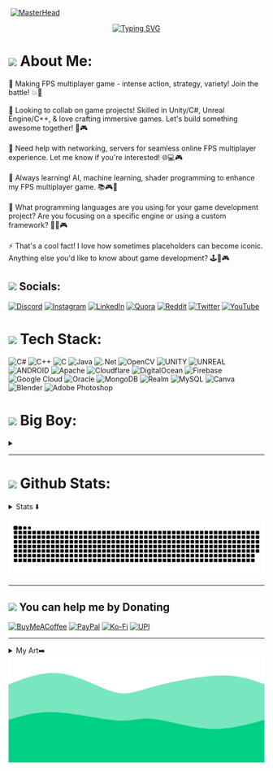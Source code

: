 <p><a href="https://visitcount.itsvg.in"><img src="https://visitcount.itsvg.in/api?id=iydebu&amp;icon=0&amp;color=0"
         alt=""></a>
   <a href="https://iydebu.me"><img src="https://i.ibb.co/XZ4nQ3T/Green-Simple-Personal-Linked-In-Banner.gif"
         alt="MasterHead"></a>
</p>
<div align="center">
   <a href="https://git.io/typing-svg">
      <img
         src="https://readme-typing-svg.demolab.com?font=Fira+Code&size=30&pause=1000&color=0ADA8B&center=true&random=true&width=490&lines=Hi+%F0%9F%91%8B%2C+I'm+Devashish+Tiwari"
         alt="Typing SVG">
   </a>
</div>

<!-- About Me -->

<h1 id="About me"><img src="https://i.ibb.co/5KPYksM/student.gif" width="50" /> About Me:</h1>
<p>🔭 Making FPS multiplayer game - intense action, strategy, variety! Join the battle! 💥🎯
   <br><br>👯 Looking to collab on game projects! Skilled in Unity/C#, Unreal Engine/C++, &amp; love crafting immersive
   games. Let&#39;s build something awesome together! 🚀🎮
   <br><br>🤝 Need help with networking, servers for seamless online FPS multiplayer experience. Let me know if
   you&#39;re interested! 🌐💻🎮
   <br><br>🌱 Always learning! AI, machine learning, shader programming to enhance my FPS multiplayer game. 📚🎮🧠
   <br><br>💬 What programming languages are you using for your game development project? Are you focusing on a specific
   engine or using a custom framework? 🚀🔧🎮
   <br><br>⚡ That&#39;s a cool fact! I love how sometimes placeholders can become iconic. Anything else you&#39;d like
   to know about game development? 🕹️👾🎮
</p>

<!-- Social -->

<h2 id="Social"><img src="https://i.ibb.co/xJ0xxzZ/social.gif" width="50" /> Socials:</h2>
<p><a href="https://discord.gg/https://discord.gg/UT99PJeW8z"><img
         src="https://img.shields.io/badge/Discord-7289DA?style=for-the-badge&logo=discord&logoColor=white"
         alt="Discord"></a> <a href="https://instagram.com/iydebu"><img
         src="https://img.shields.io/badge/Instagram-E4405F?style=for-the-badge&logo=instagram&logoColor=white"
         alt="Instagram"></a> <a href="https://linkedin.com/in/iydebu"><img
         src="https://img.shields.io/badge/LinkedIn-0077B5?style=for-the-badge&logo=linkedin&logoColor=white"
         alt="LinkedIn"></a>
   <a href="https://quora.com/profile/Iydebu"><img
         src="https://img.shields.io/badge/Quora-%23B92B27.svg?&style=for-the-badge&logo=Quora&logoColor=white"
         alt="Quora"></a> <a href="https://reddit.com/user/iydebu"><img
         src="https://img.shields.io/badge/Reddit-FF4500?style=for-the-badge&logo=reddit&logoColor=white"
         alt="Reddit"></a> <a href="https://twitter.com/iydebu"><img
         src="https://img.shields.io/badge/Twitter-1DA1F2?style=for-the-badge&logo=twitter&logoColor=white"
         alt="Twitter"></a> <a href="https://youtube.com/@iydebu"><img
         src="https://img.shields.io/badge/YouTube-FF0000?style=for-the-badge&logo=youtube&logoColor=white"
         alt="YouTube"></a>
</p>

<!-- Tech Stack -->

<h1 id="Tech Stack"><img src="https://i.ibb.co/MVThCMH/tech.gif" width="50" /> Tech Stack:</h1>
<p><img src="https://img.shields.io/badge/c%23-%23239120.svg?style=for-the-badge&amp;logo=c-sharp&amp;logoColor=white"
      alt="C#"> <img
      src="https://img.shields.io/badge/c++-%2300599C.svg?style=for-the-badge&amp;logo=c%2B%2B&amp;logoColor=white"
      alt="C++"> <img
      src="https://img.shields.io/badge/c-%2300599C.svg?style=for-the-badge&amp;logo=c&amp;logoColor=white" alt="C">
   <img src="https://img.shields.io/badge/java-%23ED8B00.svg?style=for-the-badge&amp;logo=java&amp;logoColor=white"
      alt="Java"> <img
      src="https://img.shields.io/badge/.NET-5C2D91?style=for-the-badge&amp;logo=.net&amp;logoColor=white" alt=".Net">
   <img src="https://img.shields.io/badge/opencv-%23white.svg?style=for-the-badge&amp;logo=opencv&amp;logoColor=white"
      alt="OpenCV"> <img
      src="https://img.shields.io/badge/Unity-%2320232a.svg?style=for-the-badge&amp;logo=unity&amp;logoColor=white"
      alt="UNITY"> <img
      src="https://img.shields.io/badge/unreal-%2320232a.svg?style=for-the-badge&amp;logo=unreal-engine&amp;logoColor=white"
      alt="UNREAL"> <img
      src="https://img.shields.io/badge/android-%2320232a.svg?style=for-the-badge&amp;logo=android&amp;logoColor=%a4c639"
      alt="ANDROID"> <img
      src="https://img.shields.io/badge/apache-%23D42029.svg?style=for-the-badge&amp;logo=apache&amp;logoColor=white"
      alt="Apache"> <img
      src="https://img.shields.io/badge/Cloudflare-F38020?style=for-the-badge&amp;logo=Cloudflare&amp;logoColor=white"
      alt="Cloudflare"> <img
      src="https://img.shields.io/badge/DigitalOcean-%230167ff.svg?style=for-the-badge&amp;logo=digitalOcean&amp;logoColor=white"
      alt="DigitalOcean"> <img
      src="https://img.shields.io/badge/firebase-%23039BE5.svg?style=for-the-badge&amp;logo=firebase" alt="Firebase">
   <img
      src="https://img.shields.io/badge/Google%20Cloud-%234285F4.svg?style=for-the-badge&amp;logo=google-cloud&amp;logoColor=white"
      alt="Google Cloud"> <img
      src="https://img.shields.io/badge/Oracle-F80000?style=for-the-badge&amp;logo=oracle&amp;logoColor=white"
      alt="Oracle"> <img
      src="https://img.shields.io/badge/MongoDB-%234ea94b.svg?style=for-the-badge&amp;logo=mongodb&amp;logoColor=white"
      alt="MongoDB"> <img
      src="https://img.shields.io/badge/Realm-39477F?style=for-the-badge&amp;logo=realm&amp;logoColor=white"
      alt="Realm"> <img
      src="https://img.shields.io/badge/mysql-%2300f.svg?style=for-the-badge&amp;logo=mysql&amp;logoColor=white"
      alt="MySQL"> <img
      src="https://img.shields.io/badge/Canva-%2300C4CC.svg?style=for-the-badge&amp;logo=Canva&amp;logoColor=white"
      alt="Canva"> <img
      src="https://img.shields.io/badge/blender-%23F5792A.svg?style=for-the-badge&amp;logo=blender&amp;logoColor=white"
      alt="Blender"> <img
      src="https://img.shields.io/badge/adobephotoshop-%2331A8FF.svg?style=for-the-badge&amp;logo=adobephotoshop&amp;logoColor=white"
      alt="Adobe Photoshop">
</p>

<!-- Big Boy -->

<h1 id="Big Boy"><img src="https://i.ibb.co/YjJHZT8/bigboy.gif" width="50" /> Big Boy:</h1>
<details>
   <summary></summary>
   <div>
      <samp>
         <p><a title="System requirements and Rate my PC tool - all at PCGameBenchmark"
               href="https://www.pcgamebenchmark.com/ratemypc?cpu=intel-core-i9-14900kf&memory=32gb&gpu=nvidia-geforce-rtx-4070&platform=windows"><img
                  src="https://www.pcgamebenchmark.com/signature/intel-core-i9-14900kf/32gb/nvidia-geforce-rtx-4070/forum.png"></a>
         </p>
      </samp>
   </div>
</details>

<hr>

<!-- Github Stats -->

<h1 id="Github stats"><img src="https://i.ibb.co/kq5CGK2/stats.gif" width="50" /> Github Stats:</h1>

<details>
   <summary>Stats ⬇️</summary>
   <div>
      <samp>

         <!--Github stats Table-->

         <table width="100%">
            <tr>
               <td width="50%">
                  <h3 align="center"><strong>GITHUB STATS</strong></h3>
                  <p align="center">
                     <a href="https://github.com/iydebu">
                        <img align="center"
                           src="https://github-readme-stats.vercel.app/api?username=iydebu&count_private=true&show_icons=true&theme=nightowl"
                           alt="GitHub Stats" />
                     </a>
                  </p>
               </td>
               <td width="50%">
                  <h3 align="center"><strong>STREAK STATE</strong></h3>
                  <p align="center">
                     <a href="https://github.com/iydebu">
                        <img align="center" src="https://streak-stats.demolab.com/?user=iydebu&theme=nightowl"
                           alt="Streak Stats" />
                     </a>
                  </p>
               </td>
            </tr>
            <tr>
               <td width="50%">
                  <h3 align="center"><strong>TOP LANGUAGE</strong></h3>
                  <p align="center">
                     <a href="https://github.com/iydebu">
                        <img
                           src="https://github-readme-stats.vercel.app/api/top-langs?username=iydebu&show_icons=true&locale=en&layout=compact&theme=nightowl"
                           alt="Language" />
                     </a>
                  </p>
               </td>
               <td width="50%">
                  <h3 align="center"><strong>TOP CONTRIBUTIONS</strong></h3>
                  <p align="center">
                     <a href="https://github.com/iydebu">
                        <img align="center"
                           src="https://github-contributor-stats.vercel.app/api?username=iydebu&limit=3&theme=nightowl&show_owner=true&combine_all_yearly_contributions=true"
                           alt="Top Repo" />
                     </a>
                  </p>
               </td>
            </tr>
         </table>
         <br />

         <!--Contribution Graph-->

         <h2 align="center"> Cᴏɴᴛʀɪʙᴜᴛɪᴏɴ Gʀᴀᴘʜ </h2>
         <div align="center">
            <img
               src="https://github-readme-activity-graph.vercel.app/graph?username=iydebu&bg_color=011627&color=79d3c3&line=c792ea&point=ffeb95&area=true&hide_border=false"
               border-radius="15">
         </div>

      </samp>
   </div>
</details>

<p><img src="https://github.com/iydebu/iydebu/blob/output/github-contribution-grid-snake-dark.svg" alt="snake gif">
</p>

<hr>

<h2 id="-img-src-https-i-ibb-co-qnplvv5-donation-gif-width-30-you-can-help-me-by-donating"><img
      src="https://i.ibb.co/dM2vmpy/donation.gif" width="50" /> You can help me by Donating</h2>
<p> <a href="https://buymeacoffee.com/iydebu"><img
         src="https://img.shields.io/badge/Buy%20Me%20a%20Coffee-ffdd00?style=for-the-badge&amp;logo=buy-me-a-coffee&amp;logoColor=black"
         alt="BuyMeACoffee"></a> <a href="https://paypal.me/iydebu"><img
         src="https://img.shields.io/badge/PayPal-00457C?style=for-the-badge&amp;logo=paypal&amp;logoColor=white"
         alt="PayPal"></a> <a href="https://ko-fi.com/iydebu"><img
         src="https://img.shields.io/badge/Ko--fi-F16061?style=for-the-badge&amp;logo=ko-fi&amp;logoColor=white"
         alt="Ko-Fi"></a> <a href="https://payments.cashfree.com/forms/coffee"><img
         src="https://img.shields.io/badge/UPI-20B2AA?style=for-the-badge&amp;logoColor=blue" alt="UPI"></a></p>
<p></a></p>

<hr>
<!-- ART -->

<details>
   <summary>My Art➡️</summary>
   <div>
      <samp>
         <html><code><span>(</span><span>(</span><span>(</span><span>(</span><span>(</span><span>(</span><span>(</span><span>(</span><span>(</span><span>(</span><span>(</span><span>(</span><span>(</span><span>(</span><span>(</span><span>(</span><span>(</span><span>(</span><span>(</span><span>(</span><span>(</span><span>(</span><span>(</span><span>(</span><span>(</span><span>(</span><span>(</span><span>(</span><span>(</span><span>(</span><span>(</span><span>(</span><span>(</span><span>(</span><span>(</span><span>(</span><span>(</span><span>(</span><span>(</span><span>(</span><span>(</span><span>(</span><span>(</span><span>(</span><span>(</span><span>(</span><span>(</span><span>(</span><span>(</span><span>(</span><span>(</span><span>(</span><span>(</span><span>(</span><span>(</span><span>(</span><span>(</span><span>(</span><span>(</span><span>(</span><span>(</span><span>(</span><span>(</span><span>(</span><span>(</span><span>(</span><span>(</span><span>(</span><span>(</span><span>(</span><span>(</span><span>(</span><span>(</span><span>(</span><span>(</span><span>(</span><span>(</span><span>(</span><span>(</span><span>(</span>
<span>(</span><span>(</span><span>(</span><span>(</span><span>(</span><span>(</span><span>(</span><span>(</span><span>(</span><span>(</span><span>(</span><span>(</span><span>(</span><span>(</span><span>(</span><span>(</span><span>(</span><span>(</span><span>(</span><span>(</span><span>(</span><span>(</span><span>(</span><span>(</span><span>(</span><span>(</span><span>(</span><span>(</span><span>(</span><span>(</span><span>(</span><span>(</span><span>(</span><span>(</span><span>(</span><span>(</span><span>(</span><span>(</span><span>(</span><span>(</span><span>(</span><span>(</span><span>(</span><span>(</span><span>(</span><span>(</span><span>(</span><span>(</span><span>(</span><span>(</span><span>(</span><span>(</span><span>(</span><span>(</span><span>(</span><span>(</span><span>(</span><span>(</span><span>(</span><span>(</span><span>(</span><span>(</span><span>(</span><span>(</span><span>(</span><span>(</span><span>(</span><span>(</span><span>(</span><span>(</span><span>(</span><span>(</span><span>(</span><span>(</span><span>(</span><span>(</span><span>(</span><span>(</span><span>(</span><span>(</span>
<span>(</span><span>(</span><span>(</span><span>(</span><span>(</span><span>(</span><span>(</span><span>(</span><span>(</span><span>(</span><span>(</span><span>(</span><span>(</span><span>(</span><span>(</span><span>(</span><span>(</span><span>(</span><span>(</span><span>(</span><span>(</span><span>(</span><span>(</span><span>(</span><span>(</span><span>(</span><span>(</span><span>(</span><span>(</span><span>(</span><span>(</span><span>(</span><span>(</span><span>(</span><span>(</span><span>(</span><span>(</span><span>(</span><span>(</span><span>(</span><span>(</span><span>(</span><span>(</span><span>(</span><span>(</span><span>(</span><span>(</span><span>(</span><span>(</span><span>(</span><span>(</span><span>(</span><span>(</span><span>(</span><span>(</span><span>(</span><span>(</span><span>(</span><span>(</span><span>(</span><span>(</span><span>(</span><span>(</span><span>(</span><span>(</span><span>(</span><span>(</span><span>(</span><span>(</span><span>(</span><span>(</span><span>(</span><span>(</span><span>(</span><span>(</span><span>(</span><span>(</span><span>(</span><span>(</span><span>(</span>
<span>(</span><span>(</span><span>(</span><span>(</span><span>(</span><span>(</span><span>(</span><span>(</span><span>(</span><span>(</span><span>(</span><span>(</span><span>(</span><span>(</span><span>(</span><span>(</span><span>(</span><span>(</span><span>(</span><span>(</span><span>(</span><span>(</span><span>(</span><span>(</span><span>(</span><span>(</span><span>(</span><span>(</span><span>(</span><span>(</span><span>(</span><span>(</span><span>(</span><span>(</span><span>(</span><span>(</span><span>(</span><span>(</span><span>(</span><span>(</span><span>(</span><span>(</span><span>(</span><span>(</span><span>(</span><span>(</span><span>(</span><span>(</span><span>(</span><span>(</span><span>(</span><span>(</span><span>(</span><span>(</span><span>(</span><span>(</span><span>(</span><span>(</span><span>(</span><span>(</span><span>(</span><span>(</span><span>(</span><span>(</span><span>(</span><span>(</span><span>(</span><span>(</span><span>(</span><span>(</span><span>(</span><span>(</span><span>(</span><span>(</span><span>(</span><span>(</span><span>(</span><span>(</span><span>(</span><span>(</span>
<span>(</span><span>(</span><span>(</span><span>(</span><span>(</span><span>(</span><span>(</span><span>(</span><span>(</span><span>(</span><span>(</span><span>(</span><span>(</span><span>(</span><span>(</span><span>(</span><span>(</span><span>(</span><span>(</span><span>(</span><span>(</span><span>(</span><span>(</span><span>(</span><span>(</span><span>(</span><span>(</span><span>(</span><span>(</span><span>(</span><span>(</span><span>(</span><span>(</span><span>(</span><span>(</span><span>(</span><span>(</span><span>(</span><span>(</span><span>(</span><span>(</span><span>(</span><span>(</span><span>(</span><span>(</span><span>(</span><span>(</span><span>(</span><span>(</span><span>(</span><span>(</span><span>(</span><span>(</span><span>(</span><span>(</span><span>(</span><span>(</span><span>(</span><span>(</span><span>(</span><span>(</span><span>(</span><span>(</span><span>(</span><span>(</span><span>(</span><span>(</span><span>(</span><span>(</span><span>(</span><span>(</span><span>(</span><span>(</span><span>(</span><span>(</span><span>(</span><span>(</span><span>(</span><span>(</span><span>(</span>
<span>(</span><span>(</span><span>(</span><span>(</span><span>(</span><span>(</span><span>(</span><span>(</span><span>(</span><span>(</span><span>(</span><span>(</span><span>(</span><span>(</span><span>(</span><span>(</span><span>(</span><span>(</span><span>(</span><span>(</span><span>(</span><span>(</span><span>(</span><span>(</span><span>(</span><span>(</span><span>(</span><span>(</span><span>(</span><span>(</span><span>(</span><span>(</span><span>(</span><span>(</span><span>(</span><span>(</span><span>(</span><span>(</span><span>(</span><span>(</span><span>(</span><span>(</span><span>(</span><span>(</span><span>(</span><span>(</span><span>(</span><span>(</span><span>(</span><span>(</span><span>(</span><span>(</span><span>(</span><span>(</span><span>(</span><span>(</span><span>(</span><span>(</span><span>(</span><span>(</span><span>(</span><span>(</span><span>(</span><span>(</span><span>(</span><span>(</span><span>(</span><span>(</span><span>(</span><span>(</span><span>(</span><span>(</span><span>(</span><span>(</span><span>(</span><span>(</span><span>(</span><span>(</span><span>(</span><span>(</span>
<span>(</span><span>(</span><span>(</span><span>(</span><span>(</span><span>(</span><span>(</span><span>(</span><span>(</span><span>(</span><span>(</span><span>(</span><span>(</span><span>(</span><span>(</span><span>(</span><span>(</span><span>(</span><span>(</span><span>(</span><span>(</span><span>(</span><span>(</span><span>(</span><span>(</span><span>(</span><span>(</span><span>(</span><span>(</span><span>(</span><span>(</span><span>(</span><span>(</span><span>(</span><span>(</span><span>(</span><span>(</span><span>(</span><span>(</span><span>(</span><span>(</span><span>(</span><span>(</span><span>(</span><span>(</span><span>(</span><span>(</span><span>(</span><span>(</span><span>(</span><span>(</span><span>(</span><span>(</span><span>(</span><span>(</span><span>(</span><span>(</span><span>(</span><span>(</span><span>(</span><span>(</span><span>(</span><span>(</span><span>(</span><span>(</span><span>(</span><span>(</span><span>(</span><span>(</span><span>(</span><span>(</span><span>(</span><span>(</span><span>(</span><span>(</span><span>(</span><span>(</span><span>(</span><span>(</span><span>(</span>
<span>(</span><span>(</span><span>(</span><span>(</span><span>(</span><span>(</span><span>(</span><span>(</span><span>(</span><span>(</span><span>(</span><span>(</span><span>(</span><span>(</span><span>(</span><span>(</span><span>(</span><span>(</span><span>(</span><span>(</span><span>(</span><span>(</span><span>(</span><span>(</span><span>(</span><span>(</span><span>(</span><span>(</span><span>(</span><span>(</span><span>(</span><span>(</span><span>(</span><span>(</span><span>(</span><span>(</span><span>(</span><span>(</span><span>(</span><span>(</span><span>(</span><span>(</span><span>(</span><span>(</span><span>(</span><span>(</span><span>(</span><span>(</span><span>(</span><span>(</span><span>(</span><span>(</span><span>(</span><span>(</span><span>(</span><span>(</span><span>(</span><span>(</span><span>(</span><span>(</span><span>(</span><span>(</span><span>(</span><span>(</span><span>(</span><span>(</span><span>(</span><span>(</span><span>(</span><span>(</span><span>(</span><span>(</span><span>(</span><span>(</span><span>(</span><span>(</span><span>(</span><span>(</span><span>(</span><span>(</span>
<span>(</span><span>(</span><span>(</span><span>(</span><span>(</span><span>(</span><span>(</span><span>(</span><span>(</span><span>(</span><span>(</span><span>(</span><span>(</span><span>(</span><span>(</span><span>(</span><span>(</span><span>(</span><span>(</span><span>(</span><span>(</span><span>(</span><span>(</span><span>(</span><span>(</span><span>(</span><span>(</span><span>(</span><span>(</span><span>(</span><span>(</span><span>(</span><span>(</span><span>(</span><span>(</span><span>(</span><span>(</span><span>(</span><span>%</span><span>@</span><span>@</span><span>@</span><span>(</span><span>(</span><span>(</span><span>(</span><span>(</span><span>(</span><span>(</span><span>(</span><span>(</span><span>(</span><span>(</span><span>(</span><span>(</span><span>(</span><span>(</span><span>(</span><span>(</span><span>(</span><span>(</span><span>(</span><span>(</span><span>(</span><span>(</span><span>(</span><span>(</span><span>(</span><span>(</span><span>(</span><span>(</span><span>(</span><span>(</span><span>(</span><span>(</span><span>(</span><span>(</span><span>(</span><span>(</span><span>(</span>
<span>(</span><span>(</span><span>(</span><span>(</span><span>(</span><span>(</span><span>(</span><span>(</span><span>(</span><span>(</span><span>(</span><span>(</span><span>(</span><span>(</span><span>(</span><span>(</span><span>(</span><span>(</span><span>(</span><span>(</span><span>(</span><span>(</span><span>(</span><span>(</span><span>(</span><span>(</span><span>(</span><span>(</span><span>(</span><span>(</span><span>(</span><span>(</span><span>(</span><span>(</span><span>(</span><span>(</span><span>(</span><span>(</span><span>%</span><span>@</span><span>@</span><span>@</span><span>(</span><span>(</span><span>(</span><span>(</span><span>(</span><span>(</span><span>(</span><span>(</span><span>(</span><span>(</span><span>(</span><span>(</span><span>(</span><span>(</span><span>(</span><span>(</span><span>(</span><span>(</span><span>(</span><span>(</span><span>(</span><span>(</span><span>(</span><span>(</span><span>(</span><span>(</span><span>(</span><span>(</span><span>(</span><span>(</span><span>(</span><span>(</span><span>(</span><span>(</span><span>(</span><span>(</span><span>(</span><span>(</span>
<span>(</span><span>(</span><span>(</span><span>(</span><span>(</span><span>(</span><span>(</span><span>(</span><span>(</span><span>(</span><span>(</span><span>(</span><span>(</span><span>(</span><span>(</span><span>(</span><span>(</span><span>(</span><span>(</span><span>(</span><span>(</span><span>(</span><span>(</span><span>(</span><span>(</span><span>(</span><span>(</span><span>(</span><span>(</span><span>(</span><span>(</span><span>(</span><span>(</span><span>(</span><span>(</span><span>(</span><span>(</span><span>(</span><span>%</span><span>@</span><span>@</span><span>@</span><span>(</span><span>(</span><span>(</span><span>(</span><span>(</span><span>(</span><span>(</span><span>(</span><span>(</span><span>(</span><span>(</span><span>(</span><span>(</span><span>(</span><span>(</span><span>(</span><span>(</span><span>(</span><span>(</span><span>(</span><span>(</span><span>(</span><span>(</span><span>(</span><span>(</span><span>(</span><span>(</span><span>(</span><span>(</span><span>(</span><span>(</span><span>(</span><span>(</span><span>(</span><span>(</span><span>(</span><span>(</span><span>(</span>
<span>(</span><span>(</span><span>(</span><span>(</span><span>(</span><span>(</span><span>(</span><span>(</span><span>(</span><span>(</span><span>(</span><span>(</span><span>(</span><span>(</span><span>@</span><span>@</span><span>@</span><span>@</span><span>@</span><span>@</span><span>@</span><span>@</span><span>@</span><span>@</span><span>@</span><span>@</span><span>@</span><span>@</span><span>@</span><span>@</span><span>@</span><span>@</span><span>@</span><span>@</span><span>@</span><span>@</span><span>@</span><span>@</span><span>@</span><span>@</span><span>@</span><span>@</span><span>@</span><span>@</span><span>@</span><span>@</span><span>@</span><span>@</span><span>@</span><span>@</span><span>@</span><span>@</span><span>@</span><span>@</span><span>@</span><span>@</span><span>@</span><span>@</span><span>@</span><span>@</span><span>@</span><span>@</span><span>@</span><span>@</span><span>@</span><span>@</span><span>@</span><span>(</span><span>(</span><span>(</span><span>(</span><span>(</span><span>(</span><span>(</span><span>(</span><span>(</span><span>(</span><span>(</span><span>(</span><span>(</span>
<span>(</span><span>(</span><span>(</span><span>(</span><span>(</span><span>(</span><span>(</span><span>(</span><span>(</span><span>(</span><span>%</span><span>@</span><span>@</span><span>@</span><span> </span><span> </span><span> </span><span> </span><span> </span><span> </span><span> </span><span> </span><span> </span><span> </span><span> </span><span> </span><span> </span><span> </span><span> </span><span> </span><span> </span><span> </span><span> </span><span> </span><span> </span><span> </span><span> </span><span> </span><span> </span><span> </span><span> </span><span> </span><span> </span><span> </span><span> </span><span> </span><span> </span><span> </span><span> </span><span> </span><span> </span><span> </span><span> </span><span> </span><span> </span><span> </span><span> </span><span> </span><span> </span><span> </span><span> </span><span> </span><span> </span><span> </span><span> </span><span> </span><span> </span><span>@</span><span>@</span><span>@</span><span>&</span><span>(</span><span>(</span><span>(</span><span>(</span><span>(</span><span>(</span><span>(</span><span>(</span><span>(</span>
<span>(</span><span>(</span><span>(</span><span>(</span><span>(</span><span>(</span><span>(</span><span>(</span><span>(</span><span>(</span><span>%</span><span>@</span><span>@</span><span>@</span><span> </span><span> </span><span> </span><span> </span><span> </span><span> </span><span> </span><span> </span><span> </span><span> </span><span> </span><span> </span><span> </span><span> </span><span> </span><span> </span><span> </span><span> </span><span> </span><span> </span><span> </span><span> </span><span> </span><span> </span><span> </span><span> </span><span> </span><span> </span><span> </span><span> </span><span> </span><span> </span><span> </span><span> </span><span> </span><span> </span><span> </span><span> </span><span> </span><span> </span><span> </span><span> </span><span> </span><span> </span><span> </span><span> </span><span> </span><span> </span><span> </span><span> </span><span> </span><span> </span><span> </span><span>@</span><span>@</span><span>@</span><span>&</span><span>(</span><span>(</span><span>(</span><span>(</span><span>(</span><span>(</span><span>(</span><span>(</span><span>(</span>
<span>(</span><span>(</span><span>(</span><span>(</span><span>(</span><span>(</span><span>(</span><span>@</span><span>@</span><span>@</span><span>#</span><span> </span><span> </span><span> </span><span> </span><span> </span><span> </span><span> </span><span> </span><span> </span><span> </span><span> </span><span> </span><span> </span><span> </span><span> </span><span> </span><span> </span><span> </span><span> </span><span> </span><span> </span><span> </span><span> </span><span> </span><span> </span><span> </span><span> </span><span> </span><span> </span><span> </span><span> </span><span> </span><span> </span><span> </span><span> </span><span> </span><span> </span><span> </span><span> </span><span> </span><span> </span><span> </span><span> </span><span> </span><span> </span><span> </span><span> </span><span> </span><span> </span><span> </span><span> </span><span> </span><span> </span><span> </span><span> </span><span> </span><span> </span><span> </span><span> </span><span>*</span><span>@</span><span>@</span><span>@</span><span>(</span><span>(</span><span>(</span><span>(</span><span>(</span><span>(</span>
<span>(</span><span>(</span><span>(</span><span>(</span><span>(</span><span>(</span><span>(</span><span>@</span><span>@</span><span>@</span><span>#</span><span> </span><span> </span><span> </span><span> </span><span> </span><span> </span><span> </span><span> </span><span> </span><span> </span><span>@</span><span>@</span><span>@</span><span> </span><span> </span><span> </span><span> </span><span> </span><span> </span><span> </span><span> </span><span> </span><span> </span><span> </span><span> </span><span> </span><span> </span><span> </span><span> </span><span> </span><span> </span><span> </span><span> </span><span> </span><span> </span><span> </span><span> </span><span> </span><span> </span><span> </span><span> </span><span> </span><span> </span><span> </span><span> </span><span>@</span><span>@</span><span>@</span><span>@</span><span> </span><span> </span><span> </span><span> </span><span> </span><span> </span><span> </span><span> </span><span> </span><span> </span><span>*</span><span>@</span><span>@</span><span>@</span><span>(</span><span>(</span><span>(</span><span>(</span><span>(</span><span>(</span>
<span>(</span><span>(</span><span>(</span><span>(</span><span>(</span><span>(</span><span>(</span><span>@</span><span>@</span><span>@</span><span>#</span><span> </span><span> </span><span> </span><span> </span><span> </span><span> </span><span>.</span><span>,</span><span>,</span><span>,</span><span>@</span><span>@</span><span>@</span><span>,</span><span>,</span><span>,</span><span>,</span><span> </span><span> </span><span> </span><span> </span><span> </span><span> </span><span> </span><span> </span><span> </span><span> </span><span> </span><span> </span><span> </span><span> </span><span> </span><span> </span><span> </span><span> </span><span> </span><span> </span><span> </span><span> </span><span> </span><span> </span><span> </span><span>,</span><span>,</span><span>,</span><span>%</span><span>%</span><span>%</span><span>%</span><span>,</span><span>,</span><span>,</span><span> </span><span> </span><span> </span><span> </span><span> </span><span> </span><span> </span><span>*</span><span>@</span><span>@</span><span>@</span><span>(</span><span>(</span><span>(</span><span>(</span><span>(</span><span>(</span>
<span>(</span><span>(</span><span>(</span><span>(</span><span>(</span><span>(</span><span>(</span><span>@</span><span>@</span><span>@</span><span>#</span><span> </span><span> </span><span> </span><span> </span><span> </span><span> </span><span>(</span><span>@</span><span>@</span><span>@</span><span>@</span><span>@</span><span>@</span><span>@</span><span>@</span><span>@</span><span>@</span><span> </span><span> </span><span> </span><span> </span><span> </span><span> </span><span> </span><span> </span><span> </span><span> </span><span> </span><span> </span><span> </span><span> </span><span> </span><span> </span><span> </span><span> </span><span> </span><span> </span><span> </span><span> </span><span> </span><span> </span><span> </span><span>@</span><span>@</span><span>@</span><span> </span><span> </span><span> </span><span> </span><span>@</span><span>@</span><span>@</span><span>.</span><span> </span><span> </span><span> </span><span> </span><span> </span><span> </span><span>*</span><span>@</span><span>@</span><span>@</span><span>(</span><span>(</span><span>(</span><span>(</span><span>(</span><span>(</span>
<span>(</span><span>(</span><span>(</span><span>(</span><span>(</span><span>(</span><span>(</span><span>@</span><span>@</span><span>@</span><span>#</span><span> </span><span> </span><span> </span><span> </span><span> </span><span> </span><span> </span><span> </span><span> </span><span> </span><span>@</span><span>@</span><span>@</span><span> </span><span> </span><span> </span><span> </span><span> </span><span> </span><span> </span><span> </span><span> </span><span> </span><span> </span><span> </span><span> </span><span> </span><span> </span><span> </span><span> </span><span> </span><span> </span><span> </span><span> </span><span> </span><span> </span><span> </span><span> </span><span> </span><span> </span><span> </span><span> </span><span> </span><span> </span><span> </span><span>@</span><span>@</span><span>@</span><span>@</span><span> </span><span> </span><span> </span><span> </span><span> </span><span> </span><span> </span><span> </span><span> </span><span> </span><span>*</span><span>@</span><span>@</span><span>@</span><span>(</span><span>(</span><span>(</span><span>(</span><span>(</span><span>(</span>
<span>(</span><span>(</span><span>(</span><span>(</span><span>(</span><span>(</span><span>(</span><span>@</span><span>@</span><span>@</span><span>#</span><span> </span><span> </span><span> </span><span> </span><span> </span><span> </span><span> </span><span> </span><span> </span><span> </span><span> </span><span> </span><span> </span><span> </span><span> </span><span> </span><span> </span><span> </span><span> </span><span> </span><span> </span><span> </span><span> </span><span> </span><span>@</span><span>@</span><span>@</span><span>@</span><span>@</span><span>@</span><span>@</span><span>@</span><span>@</span><span>@</span><span>@</span><span> </span><span> </span><span> </span><span> </span><span> </span><span> </span><span> </span><span> </span><span> </span><span> </span><span> </span><span> </span><span> </span><span> </span><span> </span><span> </span><span> </span><span> </span><span> </span><span> </span><span> </span><span> </span><span> </span><span> </span><span>*</span><span>@</span><span>@</span><span>@</span><span>(</span><span>(</span><span>(</span><span>(</span><span>(</span><span>(</span>
<span>(</span><span>(</span><span>(</span><span>(</span><span>(</span><span>(</span><span>(</span><span>@</span><span>@</span><span>@</span><span>#</span><span> </span><span> </span><span> </span><span> </span><span> </span><span> </span><span> </span><span> </span><span> </span><span> </span><span> </span><span> </span><span> </span><span> </span><span> </span><span> </span><span> </span><span> </span><span> </span><span> </span><span> </span><span> </span><span> </span><span> </span><span>@</span><span>@</span><span>@</span><span>@</span><span>@</span><span>@</span><span>@</span><span>@</span><span>@</span><span>@</span><span>@</span><span> </span><span> </span><span> </span><span> </span><span> </span><span> </span><span> </span><span> </span><span> </span><span> </span><span> </span><span> </span><span> </span><span> </span><span> </span><span> </span><span> </span><span> </span><span> </span><span> </span><span> </span><span> </span><span> </span><span> </span><span>*</span><span>@</span><span>@</span><span>@</span><span>(</span><span>(</span><span>(</span><span>(</span><span>(</span><span>(</span>
<span>(</span><span>(</span><span>(</span><span>(</span><span>(</span><span>(</span><span>(</span><span>@</span><span>@</span><span>@</span><span>#</span><span> </span><span> </span><span> </span><span> </span><span> </span><span> </span><span> </span><span> </span><span> </span><span> </span><span> </span><span> </span><span> </span><span> </span><span> </span><span> </span><span> </span><span> </span><span> </span><span> </span><span> </span><span> </span><span> </span><span> </span><span> </span><span> </span><span> </span><span> </span><span> </span><span> </span><span> </span><span> </span><span> </span><span> </span><span> </span><span> </span><span> </span><span> </span><span> </span><span> </span><span> </span><span> </span><span> </span><span> </span><span> </span><span> </span><span> </span><span> </span><span> </span><span> </span><span> </span><span> </span><span> </span><span> </span><span> </span><span> </span><span> </span><span> </span><span> </span><span>*</span><span>@</span><span>@</span><span>@</span><span>(</span><span>(</span><span>(</span><span>(</span><span>(</span><span>(</span>
<span>(</span><span>(</span><span>(</span><span>(</span><span>(</span><span>(</span><span>(</span><span>(</span><span>(</span><span>(</span><span>%</span><span>@</span><span>@</span><span>@</span><span> </span><span> </span><span> </span><span> </span><span> </span><span> </span><span> </span><span> </span><span> </span><span> </span><span> </span><span> </span><span> </span><span> </span><span> </span><span> </span><span> </span><span> </span><span>@</span><span>@</span><span>@</span><span>@</span><span>@</span><span>@</span><span>@</span><span>@</span><span>@</span><span>@</span><span>@</span><span>@</span><span>@</span><span>@</span><span>@</span><span>@</span><span>@</span><span> </span><span> </span><span> </span><span> </span><span> </span><span> </span><span> </span><span> </span><span> </span><span> </span><span> </span><span> </span><span> </span><span> </span><span> </span><span> </span><span> </span><span> </span><span>@</span><span>@</span><span>@</span><span>&</span><span>(</span><span>(</span><span>(</span><span>(</span><span>(</span><span>(</span><span>(</span><span>(</span><span>(</span>
<span>(</span><span>(</span><span>(</span><span>(</span><span>(</span><span>(</span><span>(</span><span>(</span><span>(</span><span>(</span><span>%</span><span>@</span><span>@</span><span>@</span><span> </span><span> </span><span> </span><span> </span><span> </span><span> </span><span> </span><span> </span><span> </span><span> </span><span> </span><span> </span><span> </span><span> </span><span> </span><span> </span><span> </span><span> </span><span>@</span><span>@</span><span>@</span><span>@</span><span>@</span><span>@</span><span>@</span><span>@</span><span>@</span><span>@</span><span>@</span><span>@</span><span>@</span><span>@</span><span>@</span><span>@</span><span>@</span><span> </span><span> </span><span> </span><span> </span><span> </span><span> </span><span> </span><span> </span><span> </span><span> </span><span> </span><span> </span><span> </span><span> </span><span> </span><span> </span><span> </span><span> </span><span>@</span><span>@</span><span>@</span><span>&</span><span>(</span><span>(</span><span>(</span><span>(</span><span>(</span><span>(</span><span>(</span><span>(</span><span>(</span>
<span>(</span><span>(</span><span>(</span><span>(</span><span>(</span><span>(</span><span>(</span><span>(</span><span>(</span><span>(</span><span>(</span><span>(</span><span>(</span><span>(</span><span>@</span><span>@</span><span>@</span><span>@</span><span>@</span><span>@</span><span>@</span><span>@</span><span>@</span><span>@</span><span>@</span><span>@</span><span>@</span><span>@</span><span>@</span><span>@</span><span>@</span><span>@</span><span>(</span><span>(</span><span>(</span><span>(</span><span>(</span><span>(</span><span>(</span><span>(</span><span>(</span><span>(</span><span>(</span><span>(</span><span>(</span><span>(</span><span>(</span><span>(</span><span>(</span><span>@</span><span>@</span><span>@</span><span>@</span><span>@</span><span>@</span><span>@</span><span>@</span><span>@</span><span>@</span><span>@</span><span>@</span><span>@</span><span>@</span><span>@</span><span>@</span><span>@</span><span>@</span><span>(</span><span>(</span><span>(</span><span>(</span><span>(</span><span>(</span><span>(</span><span>(</span><span>(</span><span>(</span><span>(</span><span>(</span><span>(</span>
<span>(</span><span>(</span><span>(</span><span>(</span><span>(</span><span>(</span><span>(</span><span>(</span><span>(</span><span>(</span><span>(</span><span>(</span><span>(</span><span>(</span><span>(</span><span>(</span><span>(</span><span>(</span><span>(</span><span>(</span><span>(</span><span>(</span><span>(</span><span>(</span><span>(</span><span>(</span><span>(</span><span>(</span><span>(</span><span>(</span><span>(</span><span>(</span><span>(</span><span>(</span><span>(</span><span>(</span><span>(</span><span>(</span><span>(</span><span>(</span><span>(</span><span>(</span><span>(</span><span>(</span><span>(</span><span>(</span><span>(</span><span>(</span><span>(</span><span>(</span><span>(</span><span>(</span><span>(</span><span>(</span><span>(</span><span>(</span><span>(</span><span>(</span><span>(</span><span>(</span><span>(</span><span>(</span><span>(</span><span>(</span><span>(</span><span>(</span><span>(</span><span>(</span><span>(</span><span>(</span><span>(</span><span>(</span><span>(</span><span>(</span><span>(</span><span>(</span><span>(</span><span>(</span><span>(</span><span>(</span>
<span>(</span><span>(</span><span>(</span><span>(</span><span>(</span><span>(</span><span>(</span><span>(</span><span>(</span><span>(</span><span>(</span><span>(</span><span>(</span><span>(</span><span>(</span><span>(</span><span>(</span><span>(</span><span>(</span><span>(</span><span>(</span><span>(</span><span>(</span><span>(</span><span>(</span><span>(</span><span>(</span><span>(</span><span>(</span><span>(</span><span>(</span><span>(</span><span>(</span><span>(</span><span>(</span><span>(</span><span>(</span><span>(</span><span>(</span><span>(</span><span>(</span><span>(</span><span>(</span><span>(</span><span>(</span><span>(</span><span>(</span><span>(</span><span>(</span><span>(</span><span>(</span><span>(</span><span>(</span><span>(</span><span>(</span><span>(</span><span>(</span><span>(</span><span>(</span><span>(</span><span>(</span><span>(</span><span>(</span><span>(</span><span>(</span><span>(</span><span>(</span><span>(</span><span>(</span><span>(</span><span>(</span><span>(</span><span>(</span><span>(</span><span>(</span><span>(</span><span>(</span><span>(</span><span>(</span><span>(</span>
<span>(</span><span>(</span><span>(</span><span>(</span><span>(</span><span>(</span><span>(</span><span>(</span><span>(</span><span>(</span><span>(</span><span>(</span><span>(</span><span>(</span><span>(</span><span>(</span><span>(</span><span>(</span><span>(</span><span>(</span><span>(</span><span>(</span><span>(</span><span>(</span><span>(</span><span>(</span><span>(</span><span>(</span><span>(</span><span>(</span><span>(</span><span>(</span><span>(</span><span>(</span><span>(</span><span>(</span><span>(</span><span>(</span><span>(</span><span>(</span><span>(</span><span>(</span><span>(</span><span>(</span><span>(</span><span>(</span><span>(</span><span>(</span><span>(</span><span>(</span><span>(</span><span>(</span><span>(</span><span>(</span><span>(</span><span>(</span><span>(</span><span>(</span><span>(</span><span>(</span><span>(</span><span>(</span><span>(</span><span>(</span><span>(</span><span>(</span><span>(</span><span>(</span><span>(</span><span>(</span><span>(</span><span>(</span><span>(</span><span>(</span><span>(</span><span>(</span><span>(</span><span>(</span><span>(</span><span>(</span>
<span>(</span><span>(</span><span>(</span><span>(</span><span>(</span><span>(</span><span>(</span><span>(</span><span>(</span><span>(</span><span>(</span><span>(</span><span>(</span><span>(</span><span>(</span><span>(</span><span>(</span><span>(</span><span>(</span><span>(</span><span>(</span><span>(</span><span>(</span><span>(</span><span>(</span><span>(</span><span>(</span><span>(</span><span>(</span><span>(</span><span>(</span><span>(</span><span>(</span><span>(</span><span>(</span><span>(</span><span>(</span><span>(</span><span>(</span><span>(</span><span>(</span><span>(</span><span>(</span><span>(</span><span>(</span><span>(</span><span>(</span><span>(</span><span>(</span><span>(</span><span>(</span><span>(</span><span>(</span><span>(</span><span>(</span><span>(</span><span>(</span><span>(</span><span>(</span><span>(</span><span>(</span><span>(</span><span>(</span><span>(</span><span>(</span><span>(</span><span>(</span><span>(</span><span>(</span><span>(</span><span>(</span><span>(</span><span>(</span><span>(</span><span>(</span><span>(</span><span>(</span><span>(</span><span>(</span><span>(</span>
<span>(</span><span>(</span><span>(</span><span>(</span><span>(</span><span>(</span><span>(</span><span>(</span><span>(</span><span>(</span><span>(</span><span>(</span><span>(</span><span>(</span><span>(</span><span>(</span><span>(</span><span>(</span><span>(</span><span>(</span><span>(</span><span>(</span><span>(</span><span>(</span><span>(</span><span>(</span><span>(</span><span>(</span><span>(</span><span>(</span><span>(</span><span>(</span><span>(</span><span>(</span><span>(</span><span>(</span><span>(</span><span>(</span><span>(</span><span>(</span><span>(</span><span>(</span><span>(</span><span>(</span><span>(</span><span>(</span><span>(</span><span>(</span><span>(</span><span>(</span><span>(</span><span>(</span><span>(</span><span>(</span><span>(</span><span>(</span><span>(</span><span>(</span><span>(</span><span>(</span><span>(</span><span>(</span><span>(</span><span>(</span><span>(</span><span>(</span><span>(</span><span>(</span><span>(</span><span>(</span><span>(</span><span>(</span><span>(</span><span>(</span><span>(</span><span>(</span><span>(</span><span>(</span><span>(</span><span>(</span>
<span>(</span><span>(</span><span>(</span><span>(</span><span>(</span><span>(</span><span>(</span><span>(</span><span>(</span><span>(</span><span>(</span><span>(</span><span>(</span><span>(</span><span>(</span><span>(</span><span>(</span><span>(</span><span>(</span><span>(</span><span>(</span><span>(</span><span>(</span><span>(</span><span>(</span><span>(</span><span>(</span><span>(</span><span>(</span><span>(</span><span>(</span><span>(</span><span>(</span><span>(</span><span>(</span><span>(</span><span>(</span><span>(</span><span>(</span><span>(</span><span>(</span><span>(</span><span>(</span><span>(</span><span>(</span><span>(</span><span>(</span><span>(</span><span>(</span><span>(</span><span>(</span><span>(</span><span>(</span><span>(</span><span>(</span><span>(</span><span>(</span><span>(</span><span>(</span><span>(</span><span>(</span><span>(</span><span>(</span><span>(</span><span>(</span><span>(</span><span>(</span><span>(</span><span>(</span><span>(</span><span>(</span><span>(</span><span>(</span><span>(</span><span>(</span><span>(</span><span>(</span><span>(</span><span>(</span><span>(</span>
<span>(</span><span>(</span><span>(</span><span>(</span><span>(</span><span>(</span><span>(</span><span>(</span><span>(</span><span>(</span><span>(</span><span>(</span><span>(</span><span>(</span><span>(</span><span>(</span><span>(</span><span>(</span><span>(</span><span>(</span><span>(</span><span>(</span><span>(</span><span>(</span><span>(</span><span>(</span><span>(</span><span>(</span><span>(</span><span>(</span><span>(</span><span>(</span><span>(</span><span>(</span><span>(</span><span>(</span><span>(</span><span>(</span><span>(</span><span>(</span><span>(</span><span>(</span><span>(</span><span>(</span><span>(</span><span>(</span><span>(</span><span>(</span><span>(</span><span>(</span><span>(</span><span>(</span><span>(</span><span>(</span><span>(</span><span>(</span><span>(</span><span>(</span><span>(</span><span>(</span><span>(</span><span>(</span><span>(</span><span>(</span><span>(</span><span>(</span><span>(</span><span>(</span><span>(</span><span>(</span><span>(</span><span>(</span><span>(</span><span>(</span><span>(</span><span>(</span><span>(</span><span>(</span><span>(</span><span>(</span>
</span></code>

         </html>
      </samp>
   </div>
</details>

<img src="https://github.com/iydebu/iydebu/blob/main/Img/down.svg" alt="SVG">
